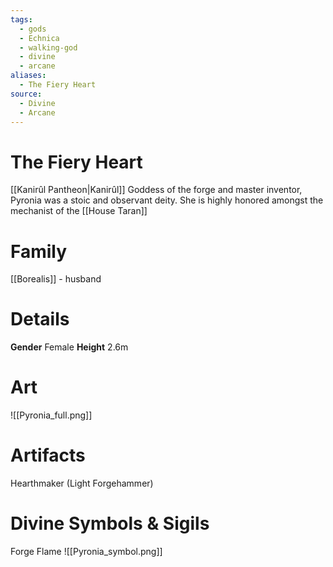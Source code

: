 ```yaml
---
tags:
  - gods
  - Echnica
  - walking-god
  - divine
  - arcane
aliases:
  - The Fiery Heart
source:
  - Divine
  - Arcane
---
```

# The Fiery Heart
[[Kanirûl Pantheon|Kanirûl]] Goddess of the forge and master inventor, Pyronia was a stoic and observant deity. She is highly honored amongst the mechanist of the [[House Taran]]

# Family
[[Borealis]] - husband
# Details
**Gender** Female
**Height** 2.6m
# Art
![[Pyronia_full.png]]

# Artifacts
Hearthmaker (Light Forgehammer)

# Divine Symbols & Sigils
Forge Flame
![[Pyronia_symbol.png]]